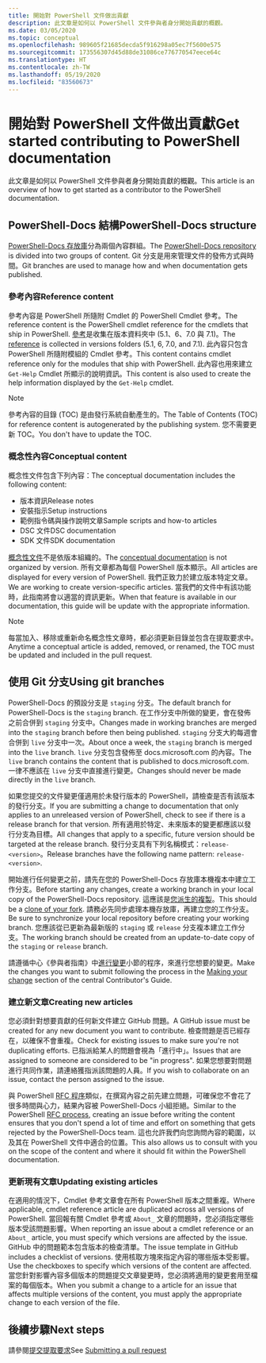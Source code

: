 ```yaml
---
title: 開始對 PowerShell 文件做出貢獻
description: 此文章是如何以 PowerShell 文件參與者身分開始貢獻的概觀。
ms.date: 03/05/2020
ms.topic: conceptual
ms.openlocfilehash: 989605f21685decda5f916298a05ec7f5600e575
ms.sourcegitcommit: 173556307d45d88de31086ce776770547eece64c
ms.translationtype: HT
ms.contentlocale: zh-TW
ms.lasthandoff: 05/19/2020
ms.locfileid: "83560673"
---
```

# <a name="get-started-contributing-to-powershell-documentation"></a><span data-ttu-id="238d9-103">開始對 PowerShell 文件做出貢獻</span><span class="sxs-lookup"><span data-stu-id="238d9-103">Get started contributing to PowerShell documentation</span></span>

<span data-ttu-id="238d9-104">此文章是如何以 PowerShell 文件參與者身分開始貢獻的概觀。</span><span class="sxs-lookup"><span data-stu-id="238d9-104">This article is an overview of how to get started as a contributor to the PowerShell documentation.</span></span>

## <a name="powershell-docs-structure"></a><span data-ttu-id="238d9-105">PowerShell-Docs 結構</span><span class="sxs-lookup"><span data-stu-id="238d9-105">PowerShell-Docs structure</span></span>

<span data-ttu-id="238d9-106">[PowerShell-Docs 存放庫][psdocs]分為兩個內容群組。</span><span class="sxs-lookup"><span data-stu-id="238d9-106">The [PowerShell-Docs repository][psdocs] is divided into two groups of content.</span></span> <span data-ttu-id="238d9-107">Git 分支是用來管理文件的發佈方式與時間。</span><span class="sxs-lookup"><span data-stu-id="238d9-107">Git branches are used to manage how and when documentation gets published.</span></span>

### <a name="reference-content"></a><span data-ttu-id="238d9-108">參考內容</span><span class="sxs-lookup"><span data-stu-id="238d9-108">Reference content</span></span>

<span data-ttu-id="238d9-109">參考內容是 PowerShell 所隨附 Cmdlet 的 PowerShell Cmdlet 參考。</span><span class="sxs-lookup"><span data-stu-id="238d9-109">The reference content is the PowerShell cmdlet reference for the cmdlets that ship in PowerShell.</span></span>
<span data-ttu-id="238d9-110">[參考][ref]是收集在版本資料夾中 (5.1、6、7.0 與 7.1)。</span><span class="sxs-lookup"><span data-stu-id="238d9-110">The [reference][ref] is collected in versions folders (5.1, 6, 7.0, and 7.1).</span></span> <span data-ttu-id="238d9-111">此內容只包含 PowerShell 所隨附模組的 Cmdlet 參考。</span><span class="sxs-lookup"><span data-stu-id="238d9-111">This content contains cmdlet reference only for the modules that ship with PowerShell.</span></span> <span data-ttu-id="238d9-112">此內容也用來建立 `Get-Help` Cmdlet 所顯示的說明資訊。</span><span class="sxs-lookup"><span data-stu-id="238d9-112">This content is also used to create the help information displayed by the `Get-Help` cmdlet.</span></span>

> [!NOTE]
> <span data-ttu-id="238d9-113">參考內容的目錄 (TOC) 是由發行系統自動產生的。</span><span class="sxs-lookup"><span data-stu-id="238d9-113">The Table of Contents (TOC) for reference content is autogenerated by the publishing system.</span></span> <span data-ttu-id="238d9-114">您不需要更新 TOC。</span><span class="sxs-lookup"><span data-stu-id="238d9-114">You don't have to update the TOC.</span></span>

### <a name="conceptual-content"></a><span data-ttu-id="238d9-115">概念性內容</span><span class="sxs-lookup"><span data-stu-id="238d9-115">Conceptual content</span></span>

<span data-ttu-id="238d9-116">概念性文件包含下列內容：</span><span class="sxs-lookup"><span data-stu-id="238d9-116">The conceptual documentation includes the following content:</span></span>

- <span data-ttu-id="238d9-117">版本資訊</span><span class="sxs-lookup"><span data-stu-id="238d9-117">Release notes</span></span>
- <span data-ttu-id="238d9-118">安裝指示</span><span class="sxs-lookup"><span data-stu-id="238d9-118">Setup instructions</span></span>
- <span data-ttu-id="238d9-119">範例指令碼與操作說明文章</span><span class="sxs-lookup"><span data-stu-id="238d9-119">Sample scripts and how-to articles</span></span>
- <span data-ttu-id="238d9-120">DSC 文件</span><span class="sxs-lookup"><span data-stu-id="238d9-120">DSC documentation</span></span>
- <span data-ttu-id="238d9-121">SDK 文件</span><span class="sxs-lookup"><span data-stu-id="238d9-121">SDK documentation</span></span>

<span data-ttu-id="238d9-122">[概念性文件][conceptual]不是依版本組織的。</span><span class="sxs-lookup"><span data-stu-id="238d9-122">The [conceptual documentation][conceptual] is not organized by version.</span></span> <span data-ttu-id="238d9-123">所有文章都為每個 PowerShell 版本顯示。</span><span class="sxs-lookup"><span data-stu-id="238d9-123">All articles are displayed for every version of PowerShell.</span></span> <span data-ttu-id="238d9-124">我們正致力於建立版本特定文章。</span><span class="sxs-lookup"><span data-stu-id="238d9-124">We are working to create version-specific articles.</span></span> <span data-ttu-id="238d9-125">當我們的文件中有該功能時，此指南將會以適當的資訊更新。</span><span class="sxs-lookup"><span data-stu-id="238d9-125">When that feature is available in our documentation, this guide will be update with the appropriate information.</span></span>

> [!NOTE]
> <span data-ttu-id="238d9-126">每當加入、移除或重新命名概念性文章時，都必須更新目錄並包含在提取要求中。</span><span class="sxs-lookup"><span data-stu-id="238d9-126">Anytime a conceptual article is added, removed, or renamed, the TOC must be updated and included in the pull request.</span></span>

## <a name="using-git-branches"></a><span data-ttu-id="238d9-127">使用 Git 分支</span><span class="sxs-lookup"><span data-stu-id="238d9-127">Using git branches</span></span>

<span data-ttu-id="238d9-128">PowerShell-Docs 的預設分支是 `staging` 分支。</span><span class="sxs-lookup"><span data-stu-id="238d9-128">The default branch for PowerShell-Docs is the `staging` branch.</span></span> <span data-ttu-id="238d9-129">在工作分支中所做的變更，會在發佈之前合併到 `staging` 分支中。</span><span class="sxs-lookup"><span data-stu-id="238d9-129">Changes made in working branches are merged into the `staging` branch before then being published.</span></span> <span data-ttu-id="238d9-130">`staging` 分支大約每週會合併到 `live` 分支中一次。</span><span class="sxs-lookup"><span data-stu-id="238d9-130">About once a week, the `staging` branch is merged into the `live` branch.</span></span> <span data-ttu-id="238d9-131">`live` 分支包含發佈至 docs.microsoft.com 的內容。</span><span class="sxs-lookup"><span data-stu-id="238d9-131">The `live` branch contains the content that is published to docs.microsoft.com.</span></span> <span data-ttu-id="238d9-132">一律不應該在 `live` 分支中直接進行變更。</span><span class="sxs-lookup"><span data-stu-id="238d9-132">Changes should never be made directly in the `live` branch.</span></span>

<span data-ttu-id="238d9-133">如果您提交的文件變更僅適用於未發行版本的 PowerShell，請檢查是否有該版本的發行分支。</span><span class="sxs-lookup"><span data-stu-id="238d9-133">If you are submitting a change to documentation that only applies to an unreleased version of PowerShell, check to see if there is a release branch for that version.</span></span> <span data-ttu-id="238d9-134">所有適用於特定、未來版本的變更都應該以發行分支為目標。</span><span class="sxs-lookup"><span data-stu-id="238d9-134">All changes that apply to a specific, future version should be targeted at the release branch.</span></span> <span data-ttu-id="238d9-135">發行分支具有下列名稱模式：`release-<version>`。</span><span class="sxs-lookup"><span data-stu-id="238d9-135">Release branches have the following name pattern: `release-<version>`.</span></span>

<span data-ttu-id="238d9-136">開始進行任何變更之前，請先在您的 PowerShell-Docs 存放庫本機複本中建立工作分支。</span><span class="sxs-lookup"><span data-stu-id="238d9-136">Before starting any changes, create a working branch in your local copy of the PowerShell-Docs repository.</span></span> <span data-ttu-id="238d9-137">這應該是[您派生的複製][fork]。</span><span class="sxs-lookup"><span data-stu-id="238d9-137">This should be a [clone of your fork][fork].</span></span> <span data-ttu-id="238d9-138">請務必先同步處理本機存放庫，再建立您的工作分支。</span><span class="sxs-lookup"><span data-stu-id="238d9-138">Be sure to synchronize your local repository before creating your working branch.</span></span> <span data-ttu-id="238d9-139">您應該從已更新為最新版的 `staging` 或 `release` 分支複本建立工作分支。</span><span class="sxs-lookup"><span data-stu-id="238d9-139">The working branch should be created from an update-to-date copy of the `staging` or `release` branch.</span></span>

<span data-ttu-id="238d9-140">請遵循中心《參與者指南》中[進行變更][making-changes]小節的程序，來進行您想要的變更。</span><span class="sxs-lookup"><span data-stu-id="238d9-140">Make the changes you want to submit following the process in the [Making your change][making-changes] section of the central Contributor's Guide.</span></span>

### <a name="creating-new-articles"></a><span data-ttu-id="238d9-141">建立新文章</span><span class="sxs-lookup"><span data-stu-id="238d9-141">Creating new articles</span></span>

<span data-ttu-id="238d9-142">您必須針對想要貢獻的任何新文件建立 GitHub 問題。</span><span class="sxs-lookup"><span data-stu-id="238d9-142">A GitHub issue must be created for any new document you want to contribute.</span></span> <span data-ttu-id="238d9-143">檢查問題是否已經存在，以確保不會重複。</span><span class="sxs-lookup"><span data-stu-id="238d9-143">Check for existing issues to make sure you're not duplicating efforts.</span></span> <span data-ttu-id="238d9-144">已指派給某人的問題會視為「進行中」。</span><span class="sxs-lookup"><span data-stu-id="238d9-144">Issues that are assigned to someone are considered to be "in progress".</span></span> <span data-ttu-id="238d9-145">如果您想要對問題進行共同作業，請連絡獲指派該問題的人員。</span><span class="sxs-lookup"><span data-stu-id="238d9-145">If you wish to collaborate on an issue, contact the person assigned to the issue.</span></span>

<span data-ttu-id="238d9-146">與 PowerShell [RFC 程序][rfc]類似，在撰寫內容之前先建立問題，可確保您不會花了很多時間與心力，結果內容被 PowerShell-Docs 小組拒絕。</span><span class="sxs-lookup"><span data-stu-id="238d9-146">Similar to the PowerShell [RFC process][rfc], creating an issue before writing the content ensures that you don't spend a lot of time and effort on something that gets rejected by the PowerShell-Docs team.</span></span> <span data-ttu-id="238d9-147">這也允許我們向您詢問內容的範圍，以及其在 PowerShell 文件中適合的位置。</span><span class="sxs-lookup"><span data-stu-id="238d9-147">This also allows us to consult with you on the scope of the content and where it should fit within the PowerShell documentation.</span></span>

### <a name="updating-existing-articles"></a><span data-ttu-id="238d9-148">更新現有文章</span><span class="sxs-lookup"><span data-stu-id="238d9-148">Updating existing articles</span></span>

<span data-ttu-id="238d9-149">在適用的情況下，Cmdlet 參考文章會在所有 PowerShell 版本之間重複。</span><span class="sxs-lookup"><span data-stu-id="238d9-149">Where applicable, cmdlet reference article are duplicated across all versions of PowerShell.</span></span> <span data-ttu-id="238d9-150">當回報有關 Cmdlet 參考或 `About_` 文章的問題時，您必須指定哪些版本受該問題影響。</span><span class="sxs-lookup"><span data-stu-id="238d9-150">When reporting an issue about a cmdlet reference or an `About_` article, you must specify which versions are affected by the issue.</span></span> <span data-ttu-id="238d9-151">GitHub 中的問題範本包含版本的檢查清單。</span><span class="sxs-lookup"><span data-stu-id="238d9-151">The issue template in GitHub includes a checklist of versions.</span></span> <span data-ttu-id="238d9-152">使用核取方塊來指定內容的哪些版本受影響。</span><span class="sxs-lookup"><span data-stu-id="238d9-152">Use the checkboxes to specify which versions of the content are affected.</span></span> <span data-ttu-id="238d9-153">當您針對影響內容多個版本的問題提交文章變更時，您必須將適用的變更套用至檔案的每個版本。</span><span class="sxs-lookup"><span data-stu-id="238d9-153">When you submit a change to a article for an issue that affects multiple versions of the content, you must apply the appropriate change to each version of the file.</span></span>

## <a name="next-steps"></a><span data-ttu-id="238d9-154">後續步驟</span><span class="sxs-lookup"><span data-stu-id="238d9-154">Next steps</span></span>

<span data-ttu-id="238d9-155">請參閱[提交提取要求](pull-requests.md)</span><span class="sxs-lookup"><span data-stu-id="238d9-155">See [Submitting a pull request](pull-requests.md)</span></span>

<!--link refs-->
[conceptual]: https://github.com/MicrosoftDocs/PowerShell-Docs/tree/staging/reference/docs-conceptual
[fork]: /contribute/get-started-setup-local#fork-the-repository
[making-changes]: /contribute/how-to-write-workflows-major#making-your-changes
[psdocs]: https://github.com/MicrosoftDocs/PowerShell-Docs
[ref]: https://github.com/MicrosoftDocs/PowerShell-Docs/tree/staging/reference
[rfc]: https://github.com/PowerShell/powershell-rfc/blob/master/RFC0000-RFC-Process.md
